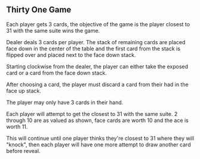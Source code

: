 Thirty One Game
----

Each player gets 3 cards, the objective of the game is the player closest to 31 with the same suite wins the game.

Dealer deals 3 cards per player.
The stack of remaining cards are placed face down in the center of the table and the first card from the stack is flipped over and placed next to the face down stack.

Starting clockwise from the dealer, the player can either take the exposed card or a card from the face down stack.

After choosing a card, the player must discard a card from their had in the face up stack.

The player may only have 3 cards in their hand.

Each player will attempt to get the closest to 31 with the same suite. 2 through 10 are as valued as shown, face cards are worth 10 and the ace is worth 11.

This will continue until one player thinks they're closest to 31 where they will "knock", then each player will have one more attempt to draw another card before reveal.

 

